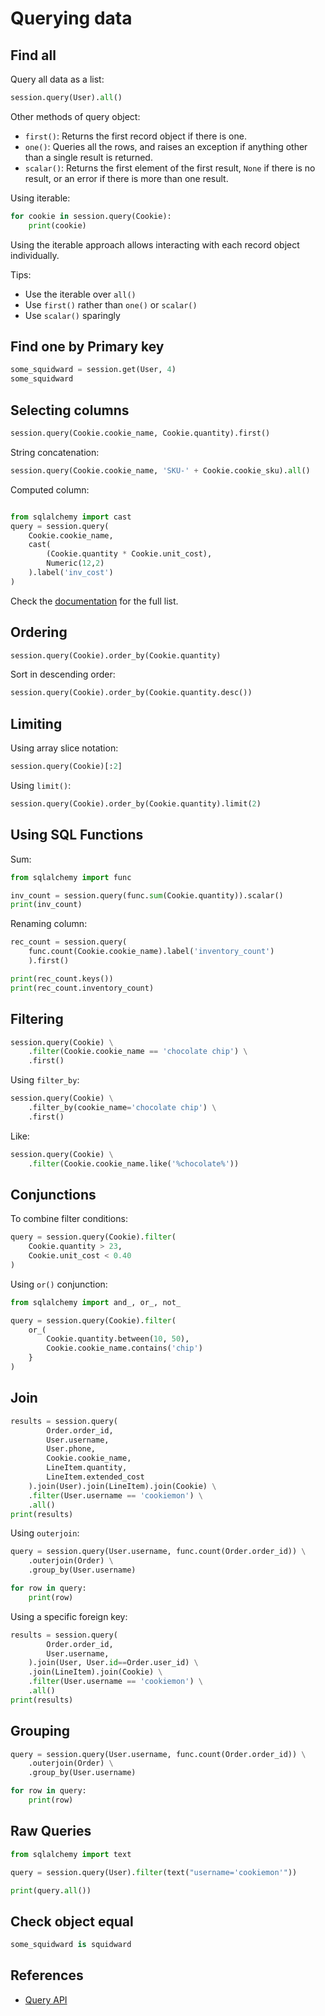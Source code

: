 # Querying data

## Find all

Query all data as a list:
```py
session.query(User).all()
```

Other methods of query object:
- `first()`: Returns the first record object if there is one.
- `one()`: Queries all the rows, and raises an exception if anything other than a single result is returned.
- `scalar()`: Returns the first element of the first result, `None` if there is no result, or an error if there is more than one result.


Using iterable:
```py
for cookie in session.query(Cookie):
    print(cookie)
```

Using the iterable approach allows interacting with each record object individually.

Tips:
- Use the iterable over `all()`
- Use `first()` rather than `one()` or `scalar()`
- Use `scalar()` sparingly


## Find one by Primary key

```py
some_squidward = session.get(User, 4)
some_squidward
```

## Selecting columns

```py
session.query(Cookie.cookie_name, Cookie.quantity).first()
```

String concatenation:
```py
session.query(Cookie.cookie_name, 'SKU-' + Cookie.cookie_sku).all()
```

Computed column:
```py

from sqlalchemy import cast
query = session.query(
    Cookie.cookie_name,
    cast(
        (Cookie.quantity * Cookie.unit_cost),
        Numeric(12,2)
    ).label('inv_cost')
)
```

Check the [documentation](https://docs.sqlalchemy.org/en/14/tutorial/data_select.html#) for the full list.


## Ordering

```py
session.query(Cookie).order_by(Cookie.quantity)
```

Sort in descending order:
```py
session.query(Cookie).order_by(Cookie.quantity.desc())
```

## Limiting

Using array slice notation:
```py
session.query(Cookie)[:2]
```

Using `limit()`:
```py
session.query(Cookie).order_by(Cookie.quantity).limit(2)
```

## Using SQL Functions

Sum:
```py
from sqlalchemy import func

inv_count = session.query(func.sum(Cookie.quantity)).scalar()
print(inv_count)
```

Renaming column:
```py
rec_count = session.query(
    func.count(Cookie.cookie_name).label('inventory_count')
    ).first()

print(rec_count.keys())
print(rec_count.inventory_count)
```


## Filtering

```py
session.query(Cookie) \
    .filter(Cookie.cookie_name == 'chocolate chip') \
    .first()
```

Using `filter_by`:
```py
session.query(Cookie) \
    .filter_by(cookie_name='chocolate chip') \
    .first()
```

Like:
```py
session.query(Cookie) \
    .filter(Cookie.cookie_name.like('%chocolate%'))
```


## Conjunctions

To combine filter conditions:
```py
query = session.query(Cookie).filter(
    Cookie.quantity > 23,
    Cookie.unit_cost < 0.40
)
```

Using `or()` conjunction:
```py
from sqlalchemy import and_, or_, not_

query = session.query(Cookie).filter(
    or_(
        Cookie.quantity.between(10, 50),
        Cookie.cookie_name.contains('chip')
    }
)
```


## Join

```py
results = session.query(
        Order.order_id,
        User.username,
        User.phone,
        Cookie.cookie_name,
        LineItem.quantity,
        LineItem.extended_cost
    ).join(User).join(LineItem).join(Cookie) \
    .filter(User.username == 'cookiemon') \
    .all()
print(results)
```

Using `outerjoin`:
```py
query = session.query(User.username, func.count(Order.order_id)) \
    .outerjoin(Order) \
    .group_by(User.username)

for row in query:
    print(row)
```

Using a specific foreign key:
```py
results = session.query(
        Order.order_id,
        User.username,
    ).join(User, User.id==Order.user_id) \
    .join(LineItem).join(Cookie) \
    .filter(User.username == 'cookiemon') \
    .all()
print(results)
```

## Grouping

```py
query = session.query(User.username, func.count(Order.order_id)) \
    .outerjoin(Order) \
    .group_by(User.username)

for row in query:
    print(row)
```


## Raw Queries

```py
from sqlalchemy import text

query = session.query(User).filter(text("username='cookiemon'")) 

print(query.all())
```

## Check object equal

```py
some_squidward is squidward
```


## References

- [Query API](https://docs.sqlalchemy.org/en/14/orm/query.html)